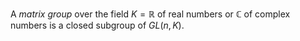 A *matrix group* over the field $K=\mathbb{R}$ of real numbers or $\mathbb{C}$ of complex numbers is a closed subgroup of $GL(n, K)$.
